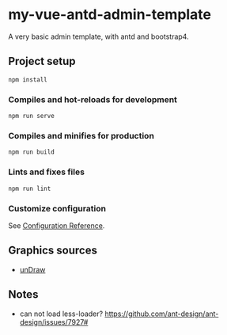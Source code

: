 # my-vue-antd-admin-template

A very basic admin template, with antd and bootstrap4.


## Project setup
```
npm install
```

### Compiles and hot-reloads for development
```
npm run serve
```

### Compiles and minifies for production
```
npm run build
```

### Lints and fixes files
```
npm run lint
```

### Customize configuration
See [Configuration Reference](https://cli.vuejs.org/config/).


## Graphics sources

* [unDraw](https://undraw.co/)


## Notes
* can not load less-loader? https://github.com/ant-design/ant-design/issues/7927#